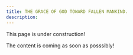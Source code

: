 ```yaml
---
title: THE GRACE OF GOD TOWARD FALLEN MANKIND.
description: 
---
```


This page is under construction!

The content is coming as soon as posssibly!
